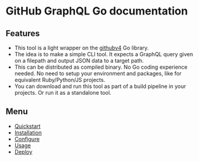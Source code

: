# GitHub GraphQL Go documentation


## Features

- This tool is a light wrapper on the [githubv4](https://github.com/shurcooL/githubv4) Go library.
- The idea is to make a simple CLI tool. It expects a GraphQL query given on a filepath and output JSON data to a target path.
- This can be distributed as compiled binary. No Go coding experience needed. No need to setup your environment and packages, like for equivalent Ruby/Python/JS projects.
- You can download and run this tool as part of a build pipeline in your projects. Or run it as a standalone tool.


## Menu

- [Quickstart](quickstart.md)
- [Installation](installation.md)
- [Configure](configure.md)
- [Usage](usage.md)
- [Deploy](deploy.md)
